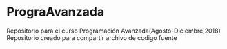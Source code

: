 # PrograAvanzada
Repositorio para el curso Programación Avanzada(Agosto-Diciembre,2018)
Repositorio creado para compartir archivo de codigo fuente
